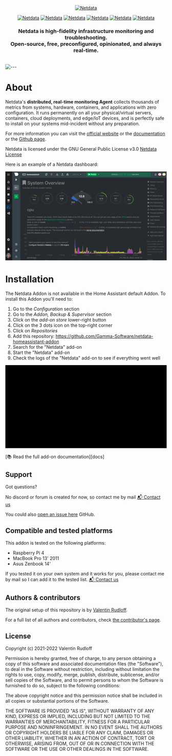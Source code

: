 <p align="center"><a href="https://netdata.cloud"><img src="https://user-images.githubusercontent.com/1153921/95268672-a3665100-07ec-11eb-8078-db619486d6ad.png" alt="Netdata" width="300" /></a></p>

<p align="center">
<a href="https://github.com/Gamma-Software/netdata-homeassistant-addon/pkgs/container/aarch64-netdata-homeassistant-addon"><img src="https://img.shields.io/badge/aarch64-yes-green.svg
" alt="Netdata" height="20" /></a>
<a href="https://github.com/Gamma-Software/netdata-homeassistant-addon/pkgs/container/amd64-netdata-homeassistant-addon"><img src="https://img.shields.io/badge/amd64-yes-green.svg
" alt="Netdata" height="20" /></a>
<a href="https://github.com/Gamma-Software/netdata-homeassistant-addon/pkgs/container/armhf-netdata-homeassistant-addon"><img src="https://img.shields.io/badge/armhf-yes-green.svg
" alt="Netdata" height="20" /></a>
<a href="https://github.com/Gamma-Software/netdata-homeassistant-addon/pkgs/container/armv7-netdata-homeassistant-addon"><img src="https://img.shields.io/badge/armv7-yes-green.svg
" alt="Netdata" height="20" /></a>
<a href="https://github.com/Gamma-Software/netdata-homeassistant-addon/pkgs/container/i386-netdata-homeassistant-addon"><img src="https://img.shields.io/badge/i386-yes-green.svg
" alt="Netdata" height="20" /></a>
<a href="https://netdata.cloud"><img src="https://github.com/Gamma-Software/netdata-homeassistant-addon/actions/workflows/builder.yaml/badge.svg
" alt="Netdata" height="20" /></a>
</p>

<h3 align="center">Netdata is high-fidelity infrastructure monitoring and troubleshooting.<br />Open-source, free, preconfigured, opinionated, and always real-time.</h3>
<br />

<img src="https://user-images.githubusercontent.com/1153921/95269366-1b814680-07ee-11eb-8ff4-c1b0b8758499.png" alt="---" style="max-width: 100%;" />

# About

Netdata's **distributed, real-time monitoring Agent** collects thousands of metrics from systems, hardware, containers,
and applications with zero configuration. It runs permanently on all your physical/virtual servers, containers, cloud
deployments, and edge/IoT devices, and is perfectly safe to install on your systems mid-incident without any
preparation.

For more information you can visit the [official website](https://netdata.cloud) or the [documentation](https://docs.netdata.cloud) or the [Github page](https://github.com/netdata/netdata/blob/master/README.md).

Netdata is licensed under the GNU General Public License v3.0 [Netdata License](https://github.com/netdata/netdata/blob/master/LICENSE)

Here is an example of a Netdata dashboard:

![netdata charts](../image/screenshot.png)

# Installation

The Netdata Addon is not available in the Home Assistant default Addon. To install this Addon you'll need to:

1. Go to the *Configuration* section
2. Go to the *Addon, Backup & Supervisor* section
3. Click on the *add-on store* lower-right button
4. Click on the 3 dots icon on the top-right corner
5. Click on *Repositories*
6. Add this repository: https://github.com/Gamma-Software/netdata-homeassistant-addon
7. Search for the "Netdata" add-on
8. Start the "Netdata" add-on
9. Check the logs of the "Netdata" add-on to see if everything went well

![netdata installation](../image/installation.gif)

[:books: Read the full add-on documentation][docs]

## Support

Got questions?

No discord or forum is created for now, so contact me by mail
[:mailbox_with_mail: Contact us][contact]

You could also [open an issue here][issue] GitHub.

## Compatible and tested platforms

This addon is tested on the following platforms:

* Raspberry Pi 4
* MacBook Pro 13' 2011
* Asus Zenbook 14'

If you tested it on your own system and it works for you, please contact me by mail so I can add it to the tested list.
[:mailbox_with_mail: Contact us][contact]

## Authors & contributors

The original setup of this repository is by [Valentin Rudloff][valentin].

For a full list of all authors and contributors,
check [the contributor's page][contributors].

## License

Copyright (c) 2021-2022 Valentin Rudloff

Permission is hereby granted, free of charge, to any person obtaining a copy
of this software and associated documentation files (the "Software"), to deal
in the Software without restriction, including without limitation the rights
to use, copy, modify, merge, publish, distribute, sublicense, and/or sell
copies of the Software, and to permit persons to whom the Software is
furnished to do so, subject to the following conditions:

The above copyright notice and this permission notice shall be included in all
copies or substantial portions of the Software.

THE SOFTWARE IS PROVIDED "AS IS", WITHOUT WARRANTY OF ANY KIND, EXPRESS OR
IMPLIED, INCLUDING BUT NOT LIMITED TO THE WARRANTIES OF MERCHANTABILITY,
FITNESS FOR A PARTICULAR PURPOSE AND NONINFRINGEMENT. IN NO EVENT SHALL THE
AUTHORS OR COPYRIGHT HOLDERS BE LIABLE FOR ANY CLAIM, DAMAGES OR OTHER
LIABILITY, WHETHER IN AN ACTION OF CONTRACT, TORT OR OTHERWISE, ARISING FROM,
OUT OF OR IN CONNECTION WITH THE SOFTWARE OR THE USE OR OTHER DEALINGS IN THE
SOFTWARE.


[valentin]: https://github.com/Gamma-Software
[contributors]: https://github.com/Gamma-Software/netdata-homeassistant-addon/graphs/contributors
[issue]: https://github.com/Gamma-Software/netdata-homeassistant-addon/issues
[contact]: valentin.rudloff.perso@gmail.com

[aarch64-shield]: https://img.shields.io/badge/aarch64-yes-green.svg
[amd64-shield]: https://img.shields.io/badge/amd64-yes-green.svg
[armhf-shield]: https://img.shields.io/badge/armhf-yes-green.svg
[armv7-shield]: https://img.shields.io/badge/armv7-yes-green.svg
[i386-shield]: https://img.shields.io/badge/i386-yes-green.svg